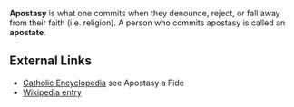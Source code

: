 **Apostasy** is what one commits when they denounce, reject, or
fall away from their faith (i.e. religion). A person who commits
apostasy is called an **apostate**.

## External Links

-   [Catholic Encyclopedia](http://www.newadvent.org/cathen/01624b.htm)
    see Apostasy a Fide
-   [Wikipedia entry](http://en.wikipedia.org/wiki/Apostasy "w:Apostasy")




